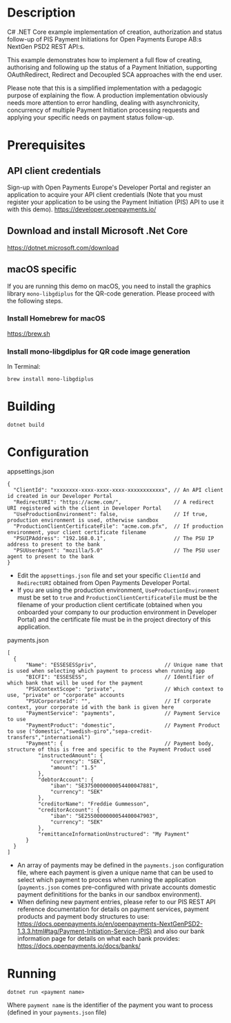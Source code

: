 # Description 
C# .NET Core example implementation of creation, authorization and status follow-up of PIS Payment Initiations for Open Payments Europe AB:s NextGen PSD2 REST API:s. 

This example demonstrates how to implement a full flow of creating, authorising and following up the status of a Payment Initiation, supporting OAuthRedirect, Redirect and Decoupled SCA approaches with the end user.

Please note that this is a simplified implementation with a pedagogic purpose of explaining the flow. A production implementation obviously needs more attention to error handling, dealing with asynchronicity, concurrency of multiple Payment Initiation processing requests and applying your specific needs on payment status follow-up.

# Prerequisites

## API client credentials
Sign-up with Open Payments Europe's Developer Portal and register an application to acquire your API client credentials (Note that you must register your application to be using the Payment Initiation (PIS) API to use it with this demo).
https://developer.openpayments.io/

## Download and install Microsoft .Net Core 
https://dotnet.microsoft.com/download

## macOS specific
If you are running this demo on macOS, you need to install the graphics library `mono-libgdiplus` for the QR-code generation. Please proceed with the following steps.

### Install Homebrew for macOS
https://brew.sh

### Install mono-libgdiplus for QR code image generation
In Terminal:
```
brew install mono-libgdiplus
```

# Building
```
dotnet build
```

# Configuration
appsettings.json
```json5
{
  "ClientId": "xxxxxxxx-xxxx-xxxx-xxxx-xxxxxxxxxxxx", // An API client id created in our Developer Portal
  "RedirectURI": "https://acme.com/",                 // A redirect URI registered with the client in Developer Portal
  "UseProductionEnvironment": false,                  // If true, production environment is used, otherwise sandbox
  "ProductionClientCertificateFile": "acme.com.pfx",  // If production environment, your client certificate filename
  "PSUIPAddress": "192.168.0.1",                      // The PSU IP address to present to the bank
  "PSUUserAgent": "mozilla/5.0"                       // The PSU user agent to present to the bank
}
```
* Edit the `appsettings.json` file and set your specific `ClientId` and `RedirectURI` obtained from Open Payments Developer Portal.
* If you are using the production environment, `UseProductionEnvironment` must be set to `true` and `ProductionClientCertificateFile` must be the filename of your production client certificate (obtained when you onboarded your company to our production environment in Developer Portal) and the certificate file must be in the project directory of this application.

payments.json
```json5
[
  {
      "Name": "ESSESESSpriv",                      // Unique name that is used when selecting which payment to process when running app
      "BICFI": "ESSESESS",                         // Identifier of which bank that will be used for the payment
      "PSUContextScope": "private",                // Which context to use, "private" or "corporate" accounts
      "PSUCorporateId": "",                        // If corporate context, your corporate id with the bank is given here
      "PaymentService": "payments",                // Payment Service to use
      "PaymentProduct": "domestic",                // Payment Product to use ("domestic","swedish-giro","sepa-credit-transfers","international")
      "Payment": {                                 // Payment body, structure of this is free and specific to the Payment Product used
          "instructedAmount": {
              "currency": "SEK",
              "amount": "1.5"
          },
          "debtorAccount": {
              "iban": "SE3750000000054400047881",
              "currency": "SEK"
          },
          "creditorName": "Freddie Gummesson",
          "creditorAccount": {
              "iban": "SE2550000000054400047903",
              "currency": "SEK"
          },
          "remittanceInformationUnstructured": "My Payment"
      }
  }
]
```
* An array of payments may be defined in the `payments.json` configuration file, where each payment is given a unique name that can be used to select which payment to process when running the application (`payments.json` comes pre-configured with private accounts domestic payment definititions for the banks in our sandbox environment).
* When defining new payment entries, please refer to our PIS REST API reference documentation for details on payment services, payment products and payment body structures to use: https://docs.openpayments.io/en/openpayments-NextGenPSD2-1.3.3.html#tag/Payment-Initiation-Service-(PIS) and also our bank information page for details on what each bank provides: https://docs.openpayments.io/docs/banks/

# Running
```
dotnet run <payment name>
```
Where `payment name` is the identifier of the payment you want to process (defined in your `payments.json` file)
